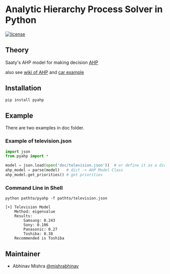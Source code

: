 # Analytic Hierarchy Process Solver in Python
[![license](https://img.shields.io/github/license/mashape/apistatus.svg)]()

## Theory
Saaty's AHP model for making decision
[AHP](https://ac.els-cdn.com/0270025587904738/1-s2.0-0270025587904738-main.pdf?_tid=dd2ff8f7-5309-49f1-86de-ba06bfb64173&acdnat=1522246227_0c33ef0d5df5ca8cd4b16ecf64633234)

also see [wiki of AHP](https://en.wikipedia.org/wiki/Analytic_hierarchy_process) and
[car example](https://en.wikipedia.org/wiki/Analytic_hierarchy_process_–_car_example)

## Installation

```python
pip install pyahp
```

## Example

There are two examples in doc folder.

### Example of television.json

```python
import json
from pyahp import *

model = json.load(open('doc/television.json'))  # or define it as a dict directly
ahp_model = parse(model)   # dict -> AHP Model Class
ahp_model.get_priorities() # get priorities
```


### Command Line in Shell

	python pathto/pyahp -f pathto/television.json

	[+] Television Model
		Method: eigenvalue
		Results:
			Samsung: 0.243
			Sony: 0.106
			Panasonic: 0.27
			Toshiba: 0.38
		Recommended is Toshiba

## Maintainer
- Abhinav Mishra [@mishrabhinav](https://github.com/mishrabhinav)
